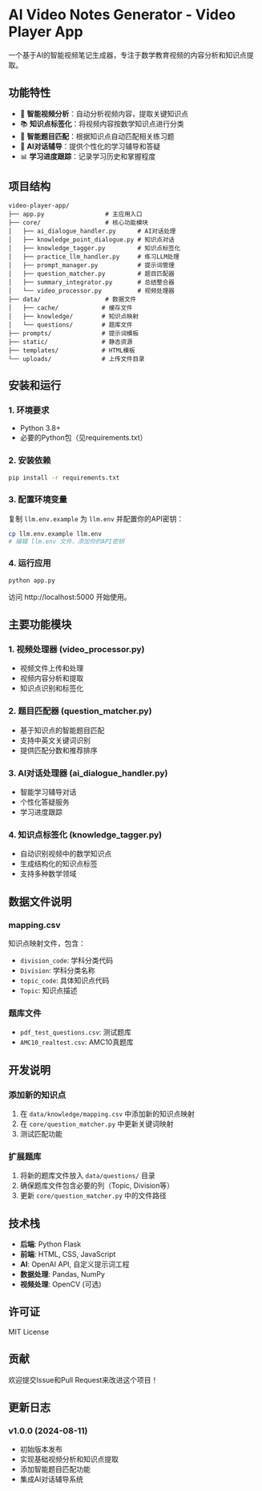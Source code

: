 # AI Video Notes Generator - Video Player App

一个基于AI的智能视频笔记生成器，专注于数学教育视频的内容分析和知识点提取。

## 功能特性

- 🎥 **智能视频分析**：自动分析视频内容，提取关键知识点
- 📚 **知识点标签化**：将视频内容按数学知识点进行分类
- 🎯 **智能题目匹配**：根据知识点自动匹配相关练习题
- 💬 **AI对话辅导**：提供个性化的学习辅导和答疑
- 📊 **学习进度跟踪**：记录学习历史和掌握程度

## 项目结构

```
video-player-app/
├── app.py                 # 主应用入口
├── core/                  # 核心功能模块
│   ├── ai_dialogue_handler.py      # AI对话处理
│   ├── knowledge_point_dialogue.py # 知识点对话
│   ├── knowledge_tagger.py         # 知识点标签化
│   ├── practice_llm_handler.py     # 练习LLM处理
│   ├── prompt_manager.py           # 提示词管理
│   ├── question_matcher.py         # 题目匹配器
│   ├── summary_integrator.py       # 总结整合器
│   └── video_processor.py          # 视频处理器
├── data/                  # 数据文件
│   ├── cache/            # 缓存文件
│   ├── knowledge/        # 知识点映射
│   └── questions/        # 题库文件
├── prompts/              # 提示词模板
├── static/               # 静态资源
├── templates/            # HTML模板
└── uploads/              # 上传文件目录
```

## 安装和运行

### 1. 环境要求

- Python 3.8+
- 必要的Python包（见requirements.txt）

### 2. 安装依赖

```bash
pip install -r requirements.txt
```

### 3. 配置环境变量

复制 `llm.env.example` 为 `llm.env` 并配置你的API密钥：

```bash
cp llm.env.example llm.env
# 编辑 llm.env 文件，添加你的API密钥
```

### 4. 运行应用

```bash
python app.py
```

访问 http://localhost:5000 开始使用。

## 主要功能模块

### 1. 视频处理器 (video_processor.py)
- 视频文件上传和处理
- 视频内容分析和提取
- 知识点识别和标签化

### 2. 题目匹配器 (question_matcher.py)
- 基于知识点的智能题目匹配
- 支持中英文关键词识别
- 提供匹配分数和推荐排序

### 3. AI对话处理器 (ai_dialogue_handler.py)
- 智能学习辅导对话
- 个性化答疑服务
- 学习进度跟踪

### 4. 知识点标签化 (knowledge_tagger.py)
- 自动识别视频中的数学知识点
- 生成结构化的知识点标签
- 支持多种数学领域

## 数据文件说明

### mapping.csv
知识点映射文件，包含：
- `division_code`: 学科分类代码
- `Division`: 学科分类名称
- `topic_code`: 具体知识点代码
- `Topic`: 知识点描述

### 题库文件
- `pdf_test_questions.csv`: 测试题库
- `AMC10_realtest.csv`: AMC10真题库

## 开发说明

### 添加新的知识点
1. 在 `data/knowledge/mapping.csv` 中添加新的知识点映射
2. 在 `core/question_matcher.py` 中更新关键词映射
3. 测试匹配功能

### 扩展题库
1. 将新的题库文件放入 `data/questions/` 目录
2. 确保题库文件包含必要的列（Topic, Division等）
3. 更新 `core/question_matcher.py` 中的文件路径

## 技术栈

- **后端**: Python Flask
- **前端**: HTML, CSS, JavaScript
- **AI**: OpenAI API, 自定义提示词工程
- **数据处理**: Pandas, NumPy
- **视频处理**: OpenCV (可选)

## 许可证

MIT License

## 贡献

欢迎提交Issue和Pull Request来改进这个项目！

## 更新日志

### v1.0.0 (2024-08-11)
- 初始版本发布
- 实现基础视频分析和知识点提取
- 添加智能题目匹配功能
- 集成AI对话辅导系统 